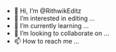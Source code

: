 - 👋 Hi, I’m @RithwikEditz
- 👀 I’m interested in editing ...
- 🌱 I’m currently learning ...
- 💞️ I’m looking to collaborate on ...
- 📫 How to reach me ...

<!---
RithwikEditz/RithwikEditz is a ✨ special ✨ repository because its `README.md` (this file) appears on your GitHub profile.
You can click the Preview link to take a look at your changes.
--->
